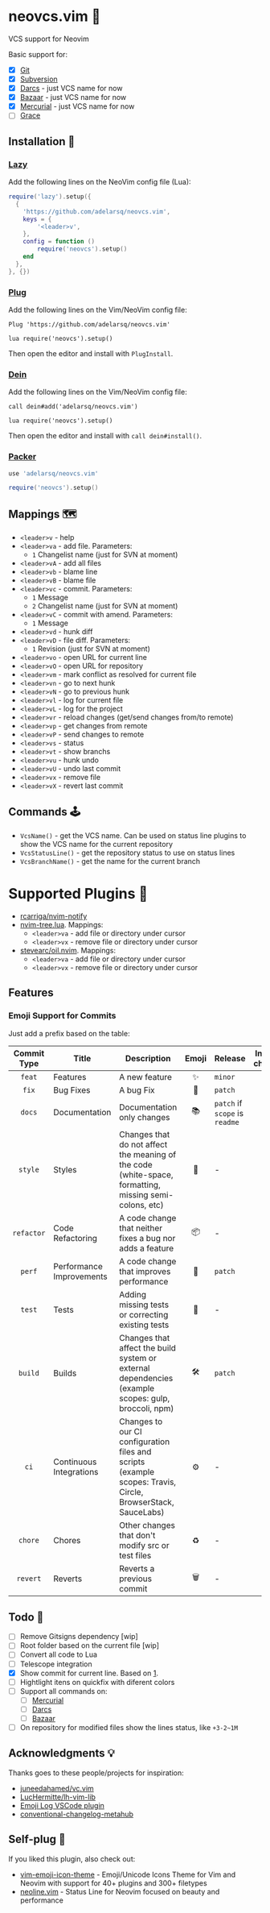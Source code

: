 # neovcs.vim 🌱

VCS support for Neovim

Basic support for:

- [x] [Git](https://git-scm.com)
- [x] [Subversion](https://subversion.apache.org)
- [x] [Darcs](http://darcs.net) - just VCS name for now
- [x] [Bazaar](https://bazaar.canonical.com) - just VCS name for now
- [x] [Mercurial](https://www.mercurial-scm.org) - just VCS name for now
- [ ] [Grace](https://github.com/ScottArbeit/Grace)

## Installation 🧙

### [Lazy](https://github.com/folke/lazy.nvim)

Add the following lines on the NeoVim config file (Lua):

```lua
require('lazy').setup({
  {
    'https://github.com/adelarsq/neovcs.vim',
    keys = {
        '<leader>v',
    },
    config = function ()
        require('neovcs').setup()
    end
  },
}, {})
```

### [Plug](https://github.com/junegunn/vim-plug)

Add the following lines on the Vim/NeoVim config file:

```vim
Plug 'https://github.com/adelarsq/neovcs.vim'

lua require('neovcs').setup()
```

Then open the editor and install with `PlugInstall`.

### [Dein](https://github.com/Shougo/dein.vim)

Add the following lines on the Vim/NeoVim config file:

```vim
call dein#add('adelarsq/neovcs.vim')

lua require('neovcs').setup()
```
Then open the editor and install with `call dein#install()`.

### [Packer](https://github.com/wbthomason/packer.nvim)

```lua
use 'adelarsq/neovcs.vim'

require('neovcs').setup()
```

## Mappings 🗺

- `<leader>v` - help
- `<leader>va` - add file. Parameters:
    - `1` Changelist name (just for SVN at moment)
- `<leader>vA` - add all files
- `<leader>vb` - blame line
- `<leader>vB` - blame file
- `<leader>vc` - commit. Parameters:
    - `1` Message 
    - `2` Changelist name (just for SVN at moment)
- `<leader>vC` - commit with amend. Parameters:
    - `1` Message 
- `<leader>vd` - hunk diff
- `<leader>vD` - file diff. Parameters:
    - `1` Revision (just for SVN at moment)
- `<leader>vo` - open URL for current line
- `<leader>vO` - open URL for repository
- `<leader>vm` - mark conflict as resolved for current file
- `<leader>vn` - go to next hunk
- `<leader>vN` - go to previous hunk
- `<leader>vl` - log for current file
- `<leader>vL` - log for the project
- `<leader>vr` - reload changes (get/send changes from/to remote)
- `<leader>vp` - get changes from remote
- `<leader>vP` - send changes to remote
- `<leader>vs` - status
- `<leader>vt` - show branchs
- `<leader>vu` - hunk undo
- `<leader>vU` - undo last commit
- `<leader>vx` - remove file
- `<leader>vX` - revert last commit

## Commands 🕹

- `VcsName()` - get the VCS name. Can be used on status line plugins to show
    the VCS name for the current repository
- `VcsStatusLine()` - get the repository status to use on status lines
- `VcsBranchName()` - get the name for the current branch

# Supported Plugins 🧩

- [rcarriga/nvim-notify](https://github.com/rcarriga/nvim-notify)
- [nvim-tree.lua](https://github.com/kyazdani42/nvim-tree.lua). Mappings:
  - `<leader>va` - add file or directory under cursor
  - `<leader>vx` - remove file or directory under cursor
- [stevearc/oil.nvim](https://github.com/stevearc/oil.nvim). Mappings:
  - `<leader>va` - add file or directory under cursor
  - `<leader>vx` - remove file or directory under cursor

## Features

### Emoji Support for Commits

Just add a prefix based on the table:

| Commit Type | Title                    | Description                                                                                                 | Emoji | Release                        | Include in changelog |
|:-----------:|--------------------------|-------------------------------------------------------------------------------------------------------------|:-----:|--------------------------------|:--------------------:|
|   `feat`    | Features                 | A new feature                                                                                               |   ✨   | `minor`                        |        `wip`        |
|    `fix`    | Bug Fixes                | A bug Fix                                                                                                   |  🐛   | `patch`                        |        `wip`        |
|   `docs`    | Documentation            | Documentation only changes                                                                                  |  📚   | `patch` if `scope` is `readme` |        `wip`        |
|   `style`   | Styles                   | Changes that do not affect the meaning of the code (white-space, formatting, missing semi-colons, etc)      |  💎   | -                              |        `wip`        |
| `refactor`  | Code Refactoring         | A code change that neither fixes a bug nor adds a feature                                                   |  📦   | -                              |        `wip`        |
|   `perf`    | Performance Improvements | A code change that improves performance                                                                     |  🚀   | `patch`                        |        `wip`        |
|   `test`    | Tests                    | Adding missing tests or correcting existing tests                                                           |  🚨   | -                              |        `wip`        |
|   `build`   | Builds                   | Changes that affect the build system or external dependencies (example scopes: gulp, broccoli, npm)         |  🛠   | `patch`                        |        `wip`        |
|    `ci`     | Continuous Integrations  | Changes to our CI configuration files and scripts (example scopes: Travis, Circle, BrowserStack, SauceLabs) |  ⚙️   | -                              |        `wip`        |
|   `chore`   | Chores                   | Other changes that don't modify src or test files                                                           |  ♻️   | -                              |        `wip`        |
|  `revert`   | Reverts                  | Reverts a previous commit                                                                                   |  🗑   | -                              |        `wip`        |

## Todo 🚧

- [ ] Remove Gitsigns dependency [wip]
- [ ] Root folder based on the current file [wip]
- [ ] Convert all code to Lua
- [ ] Telescope integration
- [x] Show commit for current line. Based on [1](https://www.reddit.com/r/vim/comments/i50pce/how_to_show_commit_that_introduced_current_line/).
- [ ] Hightlight itens on quickfix with diferent colors
- [ ] Support all commands on:
  - [ ] [Mercurial](https://www.mercurial-scm.org)
  - [ ] [Darcs](http://darcs.net)
  - [ ] [Bazaar](https://bazaar.canonical.com)
- [ ] On repository for modified files show the lines status, like `+3-2~1M`

## Acknowledgments 💡

Thanks goes to these people/projects for inspiration:

- [juneedahamed/vc.vim](https://github.com/juneedahamed/vc.vim)
- [LucHermitte/lh-vim-lib](https://github.com/LucHermitte/lh-vim-lib)
- [Emoji Log VSCode plugin](https://marketplace.visualstudio.com/items?itemName=ahmadawais.emoji-log-vscode)
- [conventional-changelog-metahub](https://github.com/pvdlg/conventional-changelog-metahub)

## Self-plug 🔌

If you liked this plugin, also check out:

- [vim-emoji-icon-theme](https://github.com/adelarsq/vim-emoji-icon-theme) - Emoji/Unicode Icons Theme for Vim and Neovim with support for 40+ plugins and 300+ filetypes
- [neoline.vim](https://github.com/adelarsq/neoline.vim) - Status Line for Neovim focused on beauty and performance

